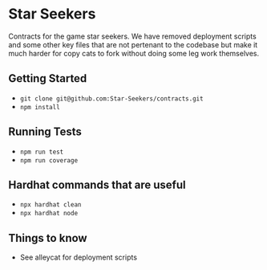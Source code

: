 # Star Seekers
Contracts for the game star seekers. We have removed deployment scripts and some other key files that
are not pertenant to the codebase but make it much harder for copy cats to fork without doing some leg work themselves.


## Getting Started
- `git clone git@github.com:Star-Seekers/contracts.git`
- `npm install`

## Running Tests
- `npm run test`
- `npm run coverage`

## Hardhat commands that are useful
- `npx hardhat clean`
- `npx hardhat node`


## Things to know
- See alleycat for deployment scripts